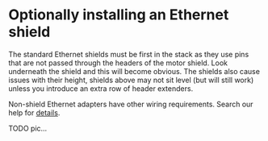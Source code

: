 # Optionally installing an Ethernet shield

The standard Ethernet shields must be first in the stack as they use pins that are not passed through the headers of the motor shield. Look underneath the shield and this will become obvious. The shields also cause issues with their height, shields above may not sit level (but will still work) unless you introduce an extra row of header extenders.

Non-shield Ethernet adapters have other wiring requirements. Search our help for [details](?Ethernet).

TODO pic...

